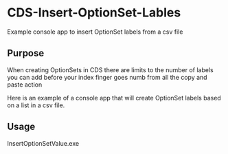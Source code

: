 # CDS-Insert-OptionSet-Lables
Example console app to insert OptionSet labels from a csv file


## Purpose
When creating OptionSets in CDS there are limits to the number of labels you can add before your index finger goes numb from all the copy and paste action

Here is an example of a console app that will create OptionSet labels based on a list in a csv file.

## Usage
InsertOptionSetValue.exe <OptionSetLogicalName> <OptionValueStart> <File Path> <Organisation Connection String>
